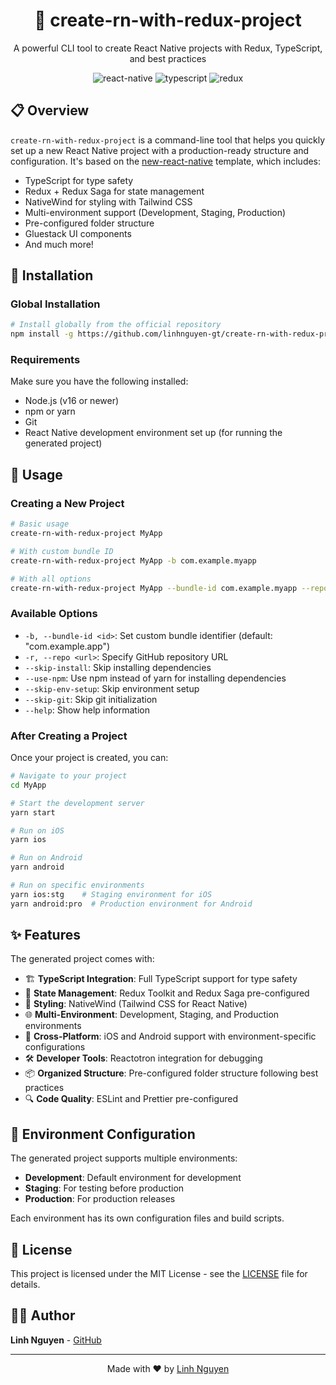 <div align="center">
  <h1>🚀 create-rn-with-redux-project</h1>
  <p>A powerful CLI tool to create React Native projects with Redux, TypeScript, and best practices</p>
</div>

<p align="center">
  <img src="https://img.shields.io/badge/React_Native-Latest-blue?style=for-the-badge&logo=react&logoColor=white" alt="react-native" />
  <img src="https://img.shields.io/badge/TypeScript-Integrated-blue?style=for-the-badge&logo=typescript&logoColor=white" alt="typescript" />
  <img src="https://img.shields.io/badge/Redux-Toolkit-764ABC?style=for-the-badge&logo=redux&logoColor=white" alt="redux" />
</p>

## 📋 Overview

`create-rn-with-redux-project` is a command-line tool that helps you quickly set up a new React Native project with a production-ready structure and configuration. It's based on the [new-react-native](https://github.com/linhnguyen-gt/new-react-native) template, which includes:

- TypeScript for type safety
- Redux + Redux Saga for state management
- NativeWind for styling with Tailwind CSS
- Multi-environment support (Development, Staging, Production)
- Pre-configured folder structure
- Gluestack UI components
- And much more!

## 🚀 Installation

### Global Installation

```bash
# Install globally from the official repository
npm install -g https://github.com/linhnguyen-gt/create-rn-with-redux-project.git
```

### Requirements

Make sure you have the following installed:

- Node.js (v16 or newer)
- npm or yarn
- Git
- React Native development environment set up (for running the generated project)

## 📱 Usage

### Creating a New Project

```bash
# Basic usage
create-rn-with-redux-project MyApp

# With custom bundle ID
create-rn-with-redux-project MyApp -b com.example.myapp

# With all options
create-rn-with-redux-project MyApp --bundle-id com.example.myapp --repo https://github.com/yourusername/your-repo.git --skip-install --use-npm
```

### Available Options

- `-b, --bundle-id <id>`: Set custom bundle identifier (default: "com.example.app")
- `-r, --repo <url>`: Specify GitHub repository URL
- `--skip-install`: Skip installing dependencies
- `--use-npm`: Use npm instead of yarn for installing dependencies
- `--skip-env-setup`: Skip environment setup
- `--skip-git`: Skip git initialization
- `--help`: Show help information

### After Creating a Project

Once your project is created, you can:

```bash
# Navigate to your project
cd MyApp

# Start the development server
yarn start

# Run on iOS
yarn ios

# Run on Android
yarn android

# Run on specific environments
yarn ios:stg    # Staging environment for iOS
yarn android:pro  # Production environment for Android
```

## ✨ Features

The generated project comes with:

- 🏗️ **TypeScript Integration**: Full TypeScript support for type safety
- 🔄 **State Management**: Redux Toolkit and Redux Saga pre-configured
- 🎨 **Styling**: NativeWind (Tailwind CSS for React Native)
- 🌐 **Multi-Environment**: Development, Staging, and Production environments
- 📱 **Cross-Platform**: iOS and Android support with environment-specific configurations
- 🛠️ **Developer Tools**: Reactotron integration for debugging
- 📦 **Organized Structure**: Pre-configured folder structure following best practices
- 🔍 **Code Quality**: ESLint and Prettier pre-configured

## 🔧 Environment Configuration

The generated project supports multiple environments:

- **Development**: Default environment for development
- **Staging**: For testing before production
- **Production**: For production releases

Each environment has its own configuration files and build scripts.

## 📄 License

This project is licensed under the MIT License - see the [LICENSE](LICENSE) file for details.

## 👨‍💻 Author

**Linh Nguyen** - [GitHub](https://github.com/linhnguyen-gt)

---

<p align="center">
  Made with ❤️ by <a href="https://github.com/linhnguyen-gt">Linh Nguyen</a>
</p>
